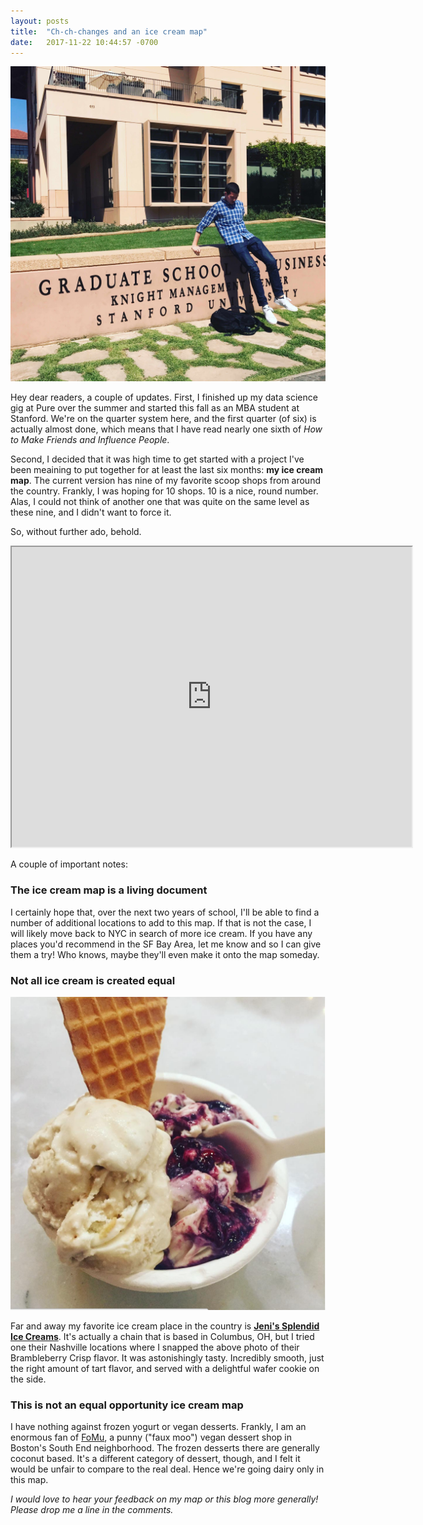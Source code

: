 ```yaml
---
layout: posts
title:  "Ch-ch-changes and an ice cream map"
date:   2017-11-22 10:44:57 -0700
---
```


<img class='small-inline-image' src='/assets/ch-ch-changes/gsb.jpg'/>

Hey dear readers, a couple of updates. First, I finished up my data science gig at Pure over the summer and started this fall as an MBA student at Stanford. We're on the quarter system here, and the first quarter (of six) is actually almost done, which means that I have read nearly one sixth of *How to Make Friends and Influence People*. <!--more-->

Second, I decided that it was high time to get started with a project I've been meaining to put together for at least the last six months: **my ice cream map**. The current version has nine of my favorite scoop shops from around the country. Frankly, I was hoping for 10 shops. 10 is a nice, round number. Alas, I could not think of another one that was quite on the same level as these nine, and I didn't want to force it.

So, without further ado, behold.

<iframe src="https://www.google.com/maps/d/embed?mid=1LFThFkpfbs1kYSGfQ2TCXa7L1S8&hl=en" width="640" height="480"></iframe>

A couple of important notes:

### The ice cream map is a living document

I certainly hope that, over the next two years of school, I'll be able to find a number of additional locations to add to this map. If that is not the case, I will likely move back to NYC in search of more ice cream. If you have any places you'd recommend in the SF Bay Area, let me know and so I can give them a try! Who knows, maybe they'll even make it onto the map someday.

### Not all ice cream is created equal

<img class='small-inline-image' src='/assets/ch-ch-changes/jenis.png'/>

Far and away my favorite ice cream place in the country is [**Jeni's Splendid Ice Creams**](https://jenis.com/scoop-shops/12-south/). It's actually a chain that is based in Columbus, OH, but I tried one their Nashville locations where I snapped the above photo of their Brambleberry Crisp flavor. It was astonishingly tasty. Incredibly smooth, just the right amount of tart flavor, and served with a delightful wafer cookie on the side. 

### This is not an equal opportunity ice cream map

I have nothing against frozen yogurt or vegan desserts. Frankly, I am an enormous fan of [FoMu](http://www.fomuicecream.com/), a punny ("faux moo") vegan dessert shop in Boston's South End neighborhood. The frozen desserts there are generally coconut based. It's a different category of dessert, though, and I felt it would be unfair to compare to the real deal. Hence we're going dairy only in this map.

*I would love to hear your feedback on my map or this blog more generally! Please drop me a line in the comments.*